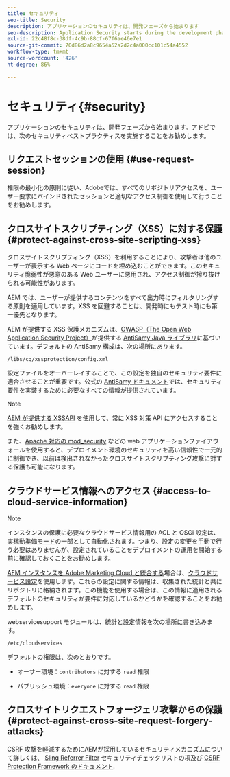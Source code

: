 ```yaml
---
title: セキュリティ
seo-title: Security
description: アプリケーションのセキュリティは、開発フェーズから始まります
seo-description: Application Security starts during the development phase
exl-id: 22c48f8c-38df-4c9b-88cf-67f6ae46e7e1
source-git-commit: 70d86d2a8c9654a52a2d2c4a000cc101c54a4552
workflow-type: tm+mt
source-wordcount: '426'
ht-degree: 86%

---
```


# セキュリティ{#security}

アプリケーションのセキュリティは、開発フェーズから始まります。アドビでは、次のセキュリティベストプラクティスを実施することをお勧めします。

## リクエストセッションの使用 {#use-request-session}

権限の最小化の原則に従い、Adobeでは、すべてのリポジトリアクセスを、ユーザー要求にバインドされたセッションと適切なアクセス制御を使用して行うことをお勧めします。

## クロスサイトスクリプティング（XSS）に対する保護 {#protect-against-cross-site-scripting-xss}

クロスサイトスクリプティング（XSS）を利用することにより、攻撃者は他のユーザーが表示する Web ページにコードを埋め込むことができます。このセキュリティ脆弱性が悪意のある Web ユーザーに悪用され、アクセス制御が擦り抜けられる可能性があります。

AEM では、ユーザーが提供するコンテンツをすべて出力時にフィルタリングする原則を適用しています。XSS を回避することは、開発時にもテスト時にも第一優先となります。

AEM が提供する XSS 保護メカニズムは、[OWASP（The Open Web Application Security Project）](https://www.owasp.org/)が提供する [AntiSamy Java ライブラリ](https://www.owasp.org/index.php/Category:OWASP_AntiSamy_Project)に基づいています。デフォルトの AntiSamy 構成は、次の場所にあります。

`/libs/cq/xssprotection/config.xml`

設定ファイルをオーバーレイすることで、この設定を独自のセキュリティ要件に適合させることが重要です。公式の [AntiSamy ドキュメント](https://www.owasp.org/index.php/Category:OWASP_AntiSamy_Project)では、セキュリティ要件を実装するために必要なすべての情報が提供されています。

>[!NOTE]
>
>[AEM が提供する XSSAPI](https://helpx.adobe.com/experience-manager/6-4/sites/developing/using/reference-materials/javadoc/com/adobe/granite/xss/XSSAPI.html) を使用して、常に XSS 対策 API にアクセスすることを強くお勧めします。

また、[Apache 対応の mod_security](https://www.modsecurity.org) などの web アプリケーションファイアウォールを使用すると、デプロイメント環境のセキュリティを高い信頼性で一元的に制御でき、以前は検出されなかったクロスサイトスクリプティング攻撃に対する保護も可能になります。

## クラウドサービス情報へのアクセス {#access-to-cloud-service-information}

>[!NOTE]
>
>インスタンスの保護に必要なクラウドサービス情報用の ACL と OSGi 設定は、[実稼動準備モード](/help/sites-administering/production-ready.md)の一部として自動化されます。つまり、設定の変更を手動で行う必要はありませんが、設定されていることをデプロイメントの運用を開始する前に確認しておくことをお勧めします。

[AEM インスタンスを Adobe Marketing Cloud と統合する](/help/sites-administering/marketing-cloud.md)場合は、[クラウドサービス設定](/help/sites-developing/extending-cloud-config.md)を使用します。これらの設定に関する情報は、収集された統計と共にリポジトリに格納されます。この機能を使用する場合は、この情報に適用されるデフォルトのセキュリティが要件に対応しているかどうかを確認することをお勧めします。

webservicesupport モジュールは、統計と設定情報を次の場所に書き込みます。

`/etc/cloudservices`

デフォルトの権限は、次のとおりです。

* オーサー環境：`contributors` に対する `read` 権限

* パブリッシュ環境：`everyone` に対する `read` 権限

## クロスサイトリクエストフォージェリ攻撃からの保護 {#protect-against-cross-site-request-forgery-attacks}

CSRF 攻撃を軽減するためにAEMが採用しているセキュリティメカニズムについて詳しくは、 [Sling Referrer Filter](/help/sites-administering/security-checklist.md#protect-against-cross-site-request-forgery) セキュリティチェックリストの項及び [CSRF Protection Framework のドキュメント](/help/sites-developing/csrf-protection.md).
